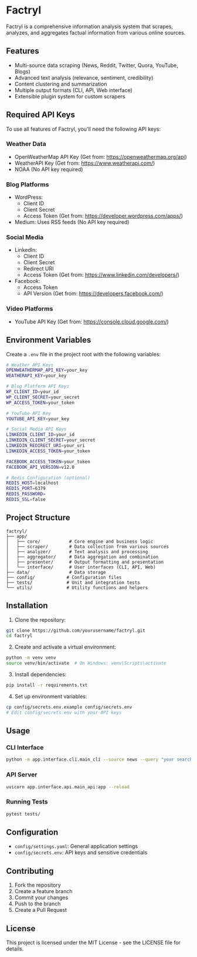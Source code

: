 # Factryl

Factryl is a comprehensive information analysis system that scrapes, analyzes, and aggregates factual information from various online sources.

## Features

- Multi-source data scraping (News, Reddit, Twitter, Quora, YouTube, Blogs)
- Advanced text analysis (relevance, sentiment, credibility)
- Content clustering and summarization
- Multiple output formats (CLI, API, Web interface)
- Extensible plugin system for custom scrapers

## Required API Keys

To use all features of Factryl, you'll need the following API keys:

### Weather Data
- OpenWeatherMap API Key (Get from: https://openweathermap.org/api)
- WeatherAPI Key (Get from: https://www.weatherapi.com/)
- NOAA (No API key required)

### Blog Platforms
- WordPress:
  - Client ID
  - Client Secret
  - Access Token
  (Get from: https://developer.wordpress.com/apps/)
- Medium: Uses RSS feeds (No API key required)

### Social Media
- LinkedIn:
  - Client ID
  - Client Secret
  - Redirect URI
  - Access Token
  (Get from: https://www.linkedin.com/developers/)
- Facebook:
  - Access Token
  - API Version
  (Get from: https://developers.facebook.com/)

### Video Platforms
- YouTube API Key (Get from: https://console.cloud.google.com/)

## Environment Variables

Create a `.env` file in the project root with the following variables:

```bash
# Weather API Keys
OPENWEATHERMAP_API_KEY=your_key
WEATHERAPI_KEY=your_key

# Blog Platform API Keys
WP_CLIENT_ID=your_id
WP_CLIENT_SECRET=your_secret
WP_ACCESS_TOKEN=your_token

# YouTube API Key
YOUTUBE_API_KEY=your_key

# Social Media API Keys
LINKEDIN_CLIENT_ID=your_id
LINKEDIN_CLIENT_SECRET=your_secret
LINKEDIN_REDIRECT_URI=your_uri
LINKEDIN_ACCESS_TOKEN=your_token

FACEBOOK_ACCESS_TOKEN=your_token
FACEBOOK_API_VERSION=v12.0

# Redis Configuration (optional)
REDIS_HOST=localhost
REDIS_PORT=6379
REDIS_PASSWORD=
REDIS_SSL=false
```

## Project Structure

```
factryl/
├── app/
│   ├── core/           # Core engine and business logic
│   ├── scraper/        # Data collection from various sources
│   ├── analyzer/       # Text analysis and processing
│   ├── aggregator/     # Data aggregation and combination
│   ├── presenter/      # Output formatting and presentation
│   └── interface/      # User interfaces (CLI, API, Web)
├── data/               # Data storage
├── config/            # Configuration files
├── tests/             # Unit and integration tests
└── utils/             # Utility functions and helpers
```

## Installation

1. Clone the repository:
```bash
git clone https://github.com/yourusername/factryl.git
cd factryl
```

2. Create and activate a virtual environment:
```bash
python -m venv venv
source venv/bin/activate  # On Windows: venv\Scripts\activate
```

3. Install dependencies:
```bash
pip install -r requirements.txt
```

4. Set up environment variables:
```bash
cp config/secrets.env.example config/secrets.env
# Edit config/secrets.env with your API keys
```

## Usage

### CLI Interface
```bash
python -m app.interface.cli.main_cli --source news --query "your search query"
```

### API Server
```bash
uvicorn app.interface.api.main_api:app --reload
```

### Running Tests
```bash
pytest tests/
```

## Configuration

- `config/settings.yaml`: General application settings
- `config/secrets.env`: API keys and sensitive credentials

## Contributing

1. Fork the repository
2. Create a feature branch
3. Commit your changes
4. Push to the branch
5. Create a Pull Request

## License

This project is licensed under the MIT License - see the LICENSE file for details. 